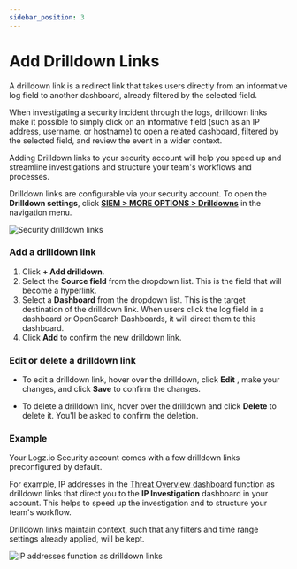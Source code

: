 ```yaml
---
sidebar_position: 3
---
```

# Add Drilldown Links


A drilldown link is a redirect link that takes users directly from an informative log field to another dashboard, already filtered by the selected field.

When investigating a security incident through the logs, drilldown links make it possible to simply click on an informative field (such as an IP address, username, or hostname) to open a related dashboard, filtered by the selected field, and review the event in a wider context.

Adding Drilldown links to your security account will help you speed up and streamline investigations and structure your team's workflows and processes.

Drilldown links are configurable via your security account. To open the **Drilldown settings**,
click [**SIEM > MORE OPTIONS > Drilldowns**](https://app.logz.io/#/dashboard/settings/drilldowns) in the navigation menu.

![Security drilldown links](https://dytvr9ot2sszz.cloudfront.net/logz-docs/siem/siem-drilldown-links_aug2021.png)

### Add a drilldown link

1. Click **+ Add drilldown**.
2. Select the **Source field** from the dropdown list. This is the field that will become a hyperlink.
3. Select a **Dashboard** from the dropdown list. This is the target destination of the drilldown link. When users click the log field in a dashboard or OpenSearch Dashboards, it will direct them to this dashboard.
4. Click **Add** to confirm the new drilldown link.

### Edit or delete a drilldown link

* To edit a drilldown link, hover over the drilldown, click **Edit** <i class="li li-pencil"></i>, make your changes, and click **Save** to confirm the changes.

* To delete a drilldown link, hover over the drilldown and click **Delete** <i class="li li-trash"></i> to delete it. You'll be asked to confirm the deletion.


### Example

Your Logz.io Security account comes with a few drilldown links preconfigured by default.

For example, IP addresses in the [Threat Overview dashboard](https://app.logz.io/#/dashboard/security/threats/overview) function as drilldown links that direct you to the **IP Investigation** dashboard in your account. This helps to speed up the investigation and to structure your team's workflow.

Drilldown links maintain context, such that any filters and time range settings already applied, will be kept.

![IP addresses function as drilldown links](https://dytvr9ot2sszz.cloudfront.net/logz-docs/siem/drilldown-example.png)
